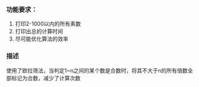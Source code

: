 ### 功能要求：

1. 打印2-1000以内的所有素数
1. 打印出总的计算时间
1. 尽可能优化算法的效率

### 描述

使用了欧拉筛法，当判定1~n之间的某个数是合数时，将其不大于n的所有倍数全部标记为合数，减少了计算次数